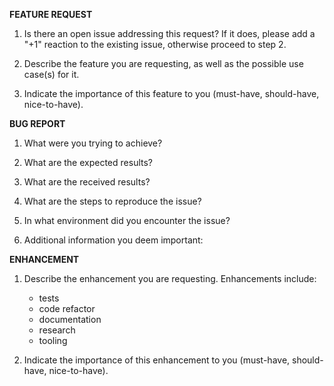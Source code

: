 **FEATURE REQUEST**

1. Is there an open issue addressing this request? If it does, please add a "+1" reaction to the
   existing issue, otherwise proceed to step 2.

2. Describe the feature you are requesting, as well as the possible use case(s) for it.

3. Indicate the importance of this feature to you (must-have, should-have, nice-to-have).

**BUG REPORT**

1. What were you trying to achieve?

2. What are the expected results?

3. What are the received results?

4. What are the steps to reproduce the issue?

5. In what environment did you encounter the issue?

6. Additional information you deem important:

**ENHANCEMENT**
1. Describe the enhancement you are requesting. Enhancements include:
   - tests
   - code refactor
   - documentation
   - research
   - tooling

2. Indicate the importance of this enhancement to you (must-have, should-have, nice-to-have).